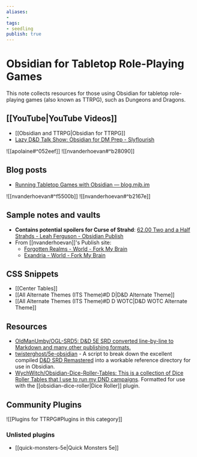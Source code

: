 ```yaml
---
aliases: 
- 
tags:
- seedling
publish: true
---
```


# Obsidian for Tabletop Role-Playing Games

This note collects resources for those using Obsidian for tabletop role-playing games (also known as TTRPG), such as Dungeons and Dragons. 

## [[YouTube|YouTube Videos]]

- [[Obsidian and TTRPG|Obsidian for TTRPG]]
- [Lazy D&D Talk Show: Obsidian for DM Prep - Slyflourish](https://www.youtube.com/watch?v=Dh1nybxv_vQ&t=235s)

![[apolaine#^052eef]]
![[nvanderhoevan#^b28090]]

## Blog posts

- [Running Tabletop Games with Obsidian — blog.mjb.im](https://blog.mjb.im/running-tabletop-games-with-obsidian)

![[nvanderhoevan#^f5500b]]
![[nvanderhoevan#^b2167e]]


## Sample notes and vaults

- **Contains potential spoilers for Curse of Strahd**: [62.00 Two and a Half Strahds - Leah Ferguson - Obsidian Publish](https://publish.obsidian.md/leah/60+Games/62+Two+and+a+Half+Strahds/62.00+Two+and+a+Half+Strahds)
- From [[nvanderhoevan]]'s Publish site:
	- [Forgotten Realms - World - Fork My Brain](https://notes.nicolevanderhoeven.com/ForgottenRealms/World)
	- [Exandria - World - Fork My Brain](https://notes.nicolevanderhoeven.com/Exandria/World)

## CSS Snippets

- [[Center Tables]]
- [[All Alternate Themes (ITS Theme)#D D|D&D Alternate Theme]]
- [[All Alternate Themes (ITS Theme)#D D WOTC|D&D WOTC Alternate Theme]]

## Resources

- [OldManUmby/OGL-SRD5: D&D 5E SRD converted line-by-line to Markdown and many other publishing formats.](https://github.com/OldManUmby/OGL-SRD5)
- [twisterghost/5e-obsidian](https://github.com/twisterghost/5e-obsidian) - A script to break down the excellent compiled [D&D SRD Remastered](https://github.com/Umbyology/OGL-SRD5) into a workable reference directory for use in Obsidian.
- [WychWitch/Obsidian-Dice-Roller-Tables: This is a collection of Dice Roller Tables that I use to run my DND campaigns](https://github.com/WychWitch/Obsidian-Dice-Roller-Tables). Formatted for use with the [[obsidian-dice-roller|Dice Roller]] plugin.


## Community Plugins

![[Plugins for TTRPG#Plugins in this category]]

### Unlisted plugins

- [[quick-monsters-5e|Quick Monsters 5e]]